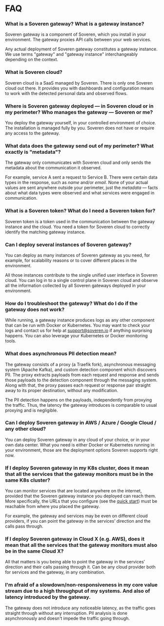 # FAQ

### What is a Soveren gateway? What is a gateway instance?
    
Soveren gateway is a component of Soveren, which you install in your environment. The gateway proxies API calls between your web services. 
    
Any actual deployment of Soveren gateway constitutes a gateway instance. We use terms "gateway" and "gateway instance" interchangeably depending on the context.


### What is Soveren cloud?
    
Soveren cloud is a SaaS managed by Soveren. There is only one Soveren cloud out there. 
It provides you with dashboards and configuration means to work with the detected personal data and observed flows.

    
### Where is Soveren gateway deployed — in Soveren cloud or in my perimeter? Who manages the gateway — Soveren or me?

You deploy the gateway yourself, in your controlled environment of choice. 
The installation is managed fully by you. Soveren does not have or require any access to the gateway.
    
    
### What data does the gateway send out of my perimeter? What exactly is "metadata"?
    
The gateway only communicates with Soveren cloud and only sends the metadata about the communication it observed.  
    
For example, service A sent a request to Service B. There were certain data types in the response, such as *name* and/or *email*. 
None of your actual values are sent anywhere outside your perimeter, just the *metadata* — facts about what data types were observed and what services were engaged in communication.


### What is a Soveren token? What do I need a Soveren token for? 

Soveren token is a token used in the communication between the gateway instance and the cloud. 
You need a token for Soveren cloud to correctly identify the matching gateway instance. 


### Can I deploy several instances of Soveren gateway?

You can deploy as many instances of Soveren gateway as you need, for example, for scalability reasons or to cover different places in the environment. 

All those instances contribute to the single unified user interface in Soveren cloud. 
You can log in to a single control plane in Soveren cloud and observe all the information collected by all Soveren gateways deployed in your environment.


### How do I troubleshoot the gateway? What do I do if the gateway does not work?
    
While running, a gateway instance produces logs as any other component that can be run with Docker or Kubernetes. 
You may want to check your logs and contact us for help at [support@soveren.io](mailto:support@soveren.io) if anything surprising happens.
You can also leverage your Kubernetes or Docker monitoring tools.


### What does asynchronous PII detection mean?

The gateway consists of a proxy (a Traefik fork), asynchronous messaging system (Apache Kafka), and custom detection component which discovers PII. 
The proxy extracts payloads from each request and response and sends those payloads to the detection component through the messaging system. 
Along with that, the proxy passes each request or response pair straight away to its proper destination, without any modification. 

The PII detection happens on the payloads, independently from proxying the traffic. 
Thus, the latency the gateway introduces is comparable to usual proxying and is negligible.

### Can I deploy Soveren gateway in AWS / Azure / Google Cloud / any other cloud?

You can deploy Soveren gateway in any cloud of your choice, or in your own data center. 
What you need is either Docker or Kubernetes running in your environment, those are the deployment options Soveren supports right now.


###  If I deploy Soveren gateway in my K8s cluster, does it mean that all the services that the gateway monitors must be in the same K8s cluster?

You can monitor services that are located anywhere on the internet, provided that the Soveren gateway instance you deployed can reach them. 
More specifically, the URLs that you configure (see the [quick start](../../getting-started/quick-start)) must be reachable from where you placed the gateway.

For example, the gateway and services may be even on different cloud providers, if you can point the gateway in the services’ direction and the calls pass through.


### If I deploy Soveren gateway in Cloud X (e.g. AWS), does it mean that all the services that the gateway monitors must also be in the same Cloud X? 

All that matters is you being able to point the gateway in the services’ direction and their calls passing through it. 
Can be any cloud provider both for services and the gateway, in any combination.


### I'm afraid of a slowdown/non-responsiveness in my core value stream due to a high throughput of my systems. And also of latency introduced by the gateway. 

The gateway does not introduce any noticeable latency, as the traffic goes straight through without any interruption. 
PII analysis is done asynchronously and doesn't impede the traffic going through.
 




    









